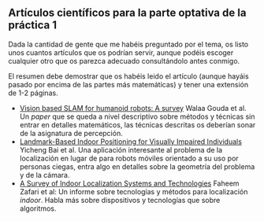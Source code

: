 ## Artículos científicos para la parte optativa de la práctica 1


Dada la cantidad de gente que me habéis preguntado por el tema, os listo unos cuantos artículos que os podrían servir, aunque podéis escoger cualquier otro que os parezca adecuado consultándolo antes conmigo.

El resumen debe demostrar que os habéis leido el artículo (aunque hayáis pasado por encima de las partes más matemáticas) y tener una extensión de 1-2 páginas.

- [Vision based SLAM for humanoid robots: A survey](https://www.researchgate.net/publication/259561093_Vision_based_SLAM_for_humanoid_robots_A_survey) Walaa Gouda et al. Un *paper* que se queda a nivel descriptivo sobre métodos y técnicas sin entrar en detalles matemáticos, las técnicas descritas os deberían sonar de la asignatura de percepción.
- [Landmark-Based Indoor Positioning for Visually Impaired Individuals](https://www.ncbi.nlm.nih.gov/pmc/articles/PMC4512241/) Yicheng Bai et al. Una aplicación interesante al problema de la localización en lugar de para robots móviles orientado a su uso por personas ciegas, entra algo  en detalles sobre la geometría del problema y de la cámara.
- [A Survey of Indoor Localization Systems and Technologies](https://arxiv.org/pdf/1709.01015) Faheem Zafari et al: Un informe sobre tecnologías y métodos para localización *indoor*. Habla más sobre dispositivos y tecnologías que sobre algoritmos.